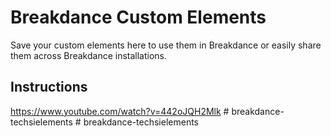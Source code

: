 # Breakdance Custom Elements

Save your custom elements here to use them in Breakdance or easily share them across Breakdance installations.

## Instructions

https://www.youtube.com/watch?v=442oJQH2Mlk
#   b r e a k d a n c e - t e c h s i e l e m e n t s  
 #   b r e a k d a n c e - t e c h s i e l e m e n t s  
 